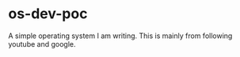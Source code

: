 # os-dev-poc

A simple operating system I am writing. This is mainly from following youtube and google.
